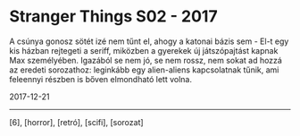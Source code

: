 # Stranger Things S02 - 2017

A csúnya gonosz sötét izé nem tűnt el, ahogy a katonai bázis sem - El-t egy kis házban rejtegeti a seriff, miközben a gyerekek új játszópajtást kapnak Max személyében. Igazából se nem jó, se nem rossz, nem sokat ad hozzá az eredeti sorozathoz: leginkább egy alien-aliens kapcsolatnak tűnik, ami feleennyi részben is bőven elmondható lett volna.

2017-12-21

----

[6], [horror], [retró], [scifi], [sorozat]
